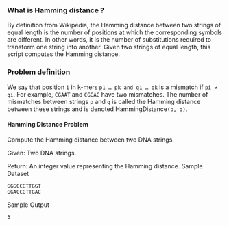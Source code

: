 
### What is Hamming distance ?

By definition from Wikipedia, the Hamming distance between two strings of equal length is the number of positions at which the corresponding symbols are different. In other words, it is the number of substitutions required to transform one string into another. Given two strings of equal length, this script computes the Hamming distance.

### Problem definition

We say that position `i` in k-mers `p1 … pk and q1 … qk` is a mismatch if `pi ≠ qi`. For example, `CGAAT` and `CGGAC` have two mismatches. The number of mismatches between strings `p` and `q` is called the Hamming distance between these strings and is denoted HammingDistance`(p, q)`.

#### Hamming Distance Problem

Compute the Hamming distance between two DNA strings.

Given: Two DNA strings.

Return: An integer value representing the Hamming distance.
Sample Dataset

```
GGGCCGTTGGT
GGACCGTTGAC
```
Sample Output
```
3
```
